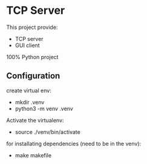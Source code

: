 # TCP Server

This project provide:
- TCP server
- GUI client

100% Python project

## Configuration
create virtual env:
 - mkdir .venv
 -  python3 -m venv .venv

Activate the virtualenv:
- source ./venv/bin/activate

for installating dependencies (need to be in the venv):

 - make makefile 

